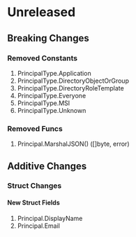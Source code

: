 # Unreleased

## Breaking Changes

### Removed Constants

1. PrincipalType.Application
1. PrincipalType.DirectoryObjectOrGroup
1. PrincipalType.DirectoryRoleTemplate
1. PrincipalType.Everyone
1. PrincipalType.MSI
1. PrincipalType.Unknown

### Removed Funcs

1. Principal.MarshalJSON() ([]byte, error)

## Additive Changes

### Struct Changes

#### New Struct Fields

1. Principal.DisplayName
1. Principal.Email
